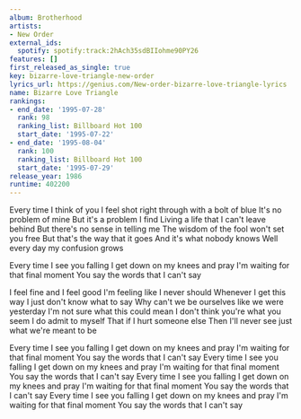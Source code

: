 ```yaml
---
album: Brotherhood
artists:
- New Order
external_ids:
  spotify: spotify:track:2hAch35sdBIIohme90PY26
features: []
first_released_as_single: true
key: bizarre-love-triangle-new-order
lyrics_url: https://genius.com/New-order-bizarre-love-triangle-lyrics
name: Bizarre Love Triangle
rankings:
- end_date: '1995-07-28'
  rank: 98
  ranking_list: Billboard Hot 100
  start_date: '1995-07-22'
- end_date: '1995-08-04'
  rank: 100
  ranking_list: Billboard Hot 100
  start_date: '1995-07-29'
release_year: 1986
runtime: 402200
---
```

Every time I think of you
I feel shot right through with a bolt of blue
It's no problem of mine
But it's a problem I find
Living a life that I can't leave behind
But there's no sense in telling me
The wisdom of the fool won't set you free
But that's the way that it goes
And it's what nobody knows
Well every day my confusion grows


Every time I see you falling
I get down on my knees and pray
I'm waiting for that final moment
You say the words that I can't say


I feel fine and I feel good
I'm feeling like I never should
Whenever I get this way
I just don't know what to say
Why can't we be ourselves like we were yesterday
I'm not sure what this could mean
I don't think you're what you seem
I do admit to myself
That if I hurt someone else
Then I'll never see just what we're meant to be


Every time I see you falling
I get down on my knees and pray
I'm waiting for that final moment
You say the words that I can't say
Every time I see you falling
I get down on my knees and pray
I'm waiting for that final moment
You say the words that I can't say
Every time I see you falling
I get down on my knees and pray
I'm waiting for that final moment
You say the words that I can't say
Every time I see you falling
I get down on my knees and pray
I'm waiting for that final moment
You say the words that I can't say
